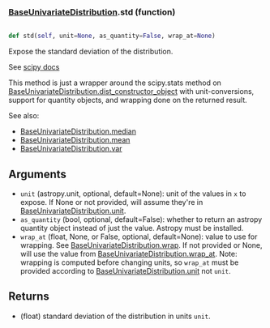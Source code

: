 ### [BaseUnivariateDistribution](BaseUnivariateDistribution.md).std (function)


```py

def std(self, unit=None, as_quantity=False, wrap_at=None)

```



Expose the standard deviation of the distribution.

See [scipy docs](https://docs.scipy.org/doc/scipy/reference/generated/scipy.stats.rv_continuous.std.html)

This method is just a wrapper around the scipy.stats method on
[BaseUnivariateDistribution.dist_constructor_object](BaseUnivariateDistribution.dist_constructor_object.md) with unit-conversions, support for
quantity objects, and wrapping done on the returned result.

See also:
* [BaseUnivariateDistribution.median](BaseUnivariateDistribution.median.md)
* [BaseUnivariateDistribution.mean](BaseUnivariateDistribution.mean.md)
* [BaseUnivariateDistribution.var](BaseUnivariateDistribution.var.md)

Arguments
----------
* `unit` (astropy.unit, optional, default=None): unit of the values
    in `x` to expose.  If None or not provided, will assume they're in
    [BaseUnivariateDistribution.unit](BaseUnivariateDistribution.unit.md).
* `as_quantity` (bool, optional, default=False): whether to return an
    astropy quantity object instead of just the value.  Astropy must
    be installed.
* `wrap_at` (float, None, or False, optional, default=None): value to
    use for wrapping.  See [BaseUnivariateDistribution.wrap](BaseUnivariateDistribution.wrap.md).  If not provided or None,
    will use the value from [BaseUnivariateDistribution.wrap_at](BaseUnivariateDistribution.wrap_at.md).  Note: wrapping is
    computed before changing units, so `wrap_at` must be provided
    according to [BaseUnivariateDistribution.unit](BaseUnivariateDistribution.unit.md) not `unit`.

Returns
---------
* (float) standard deviation of the distribution in units `unit`.

